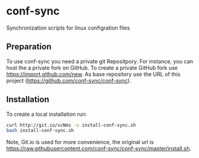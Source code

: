 # conf-sync
Synchronization scripts for linux configration files

## Preparation
To use conf-sync you need a private git Repositpory. For instance, you can host the a private fork on GitHub.
To create a private GitHub fork use https://import.github.com/new. As base repository use the URL of this project (https://github.com/conf-sync/conf-sync).

## Installation
To create a local installation run:
```sh
curl http://git.io/vcNms -o install-conf-sync.sh 
bash install-conf-sync.sh
```
Note, Git.io is used for more convenience, the original url is https://raw.githubusercontent.com/conf-sync/conf-sync/master/install.sh.
